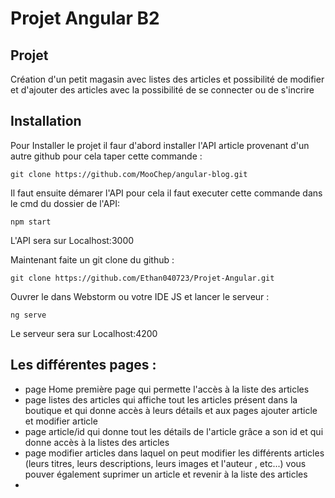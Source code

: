 # Projet Angular B2

## Projet 

Création d'un petit magasin avec listes des articles et possibilité de modifier et d'ajouter des articles avec la possibilité de se connecter ou de s'incrire 

## Installation 

Pour Installer le projet il faur d'abord installer l'API article provenant d'un autre github pour cela taper cette commande :
```
git clone https://github.com/MooChep/angular-blog.git  
```
Il faut ensuite démarer l'API pour cela il faut executer cette commande dans le cmd du dossier de l'API:
```
npm start
```
L'API sera sur Localhost:3000

Maintenant faite un git clone du github :
```
git clone https://github.com/Ethan040723/Projet-Angular.git
```
Ouvrer le dans Webstorm ou votre IDE JS et lancer le serveur :
```
ng serve  
```
Le serveur sera sur Localhost:4200

## Les différentes pages :

- page Home première page qui permette l'accès à la liste des articles
- page listes des articles qui affiche tout les articles présent dans la boutique et qui donne accès à leurs détails et aux pages ajouter article et modifier article
- page article/id qui donne tout les détails de l'article grâce a son id et qui donne accès à la listes des articles
- page modifier articles dans laquel on peut modifier les différents articles (leurs titres, leurs descriptions, leurs images et l'auteur , etc...) vous pouver également suprimer un article et revenir à la liste des articles
- 

